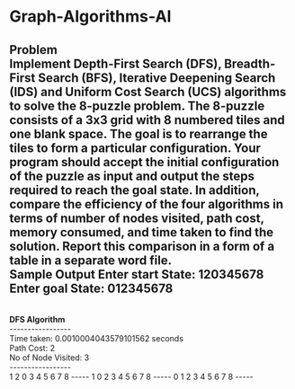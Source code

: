 # Graph-Algorithms-AI
<strong>Problem</strong>
<br>
Implement Depth-First Search (DFS), Breadth-First Search (BFS), Iterative Deepening Search (IDS) and Uniform
Cost Search (UCS) algorithms to solve the 8-puzzle problem. The 8-puzzle consists of a 3x3 grid with 8 numbered
tiles and one blank space. The goal is to rearrange the tiles to form a particular configuration. Your program
should accept the initial configuration of the puzzle as input and output the steps required to reach the goal state.
In addition, compare the efficiency of the four algorithms in terms of number of nodes visited, path cost,
memory consumed, and time taken to find the solution. Report this comparison in a form of a table in a separate
word file.
<br>
<strong>Sample Output</strong>
Enter start State: 120345678
<br>
Enter goal State: 012345678
<br>
-----------------
<br>
<strong>DFS Algorithm</strong>
<br>
-----------------
<br>
Time taken: 0.0010004043579101562 seconds
<br>
Path Cost: 2
<br>
No of Node Visited: 3
<br>
-----------------
<br>
1 2 0
3 4 5
6 7 8
-----
1 0 2
3 4 5
6 7 8
-----
0 1 2
3 4 5
6 7 8
-----
